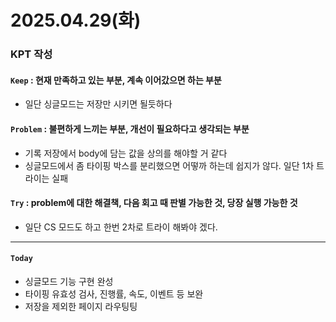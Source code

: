# 2025.04.29(화)

### KPT 작성

#### `Keep` : 현재 만족하고 있는 부분, 계속 이어갔으면 하는 부분
- 일단 싱글모드는 저장만 시키면 될듯하다


#### `Problem` : 불편하게 느끼는 부분, 개선이 필요하다고 생각되는 부분
- 기록 저장에서 body에 담는 값을 상의를 해야할 거 같다
- 싱글모드에서 좀 타이핑 박스를 분리했으면 어떻까 하는데 쉽지가 않다. 일단 1차 트라이는 실패

#### `Try` : problem에 대한 해결책, 다음 회고 때 판별 가능한 것, 당장 실행 가능한 것
- 일단 CS 모드도 하고 한번 2차로 트라이 해봐야 겠다.

---
#### `Today`
- 싱글모드 기능 구현 완성
- 타이핑 유효성 검사, 진행률, 속도, 이벤트 등 보완
- 저장을 제외한 페이지 라우팅팅

